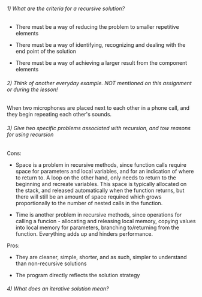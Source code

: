 ###### 1) What are the criteria for a recursive solution?

* There must be a way of reducing the problem to smaller repetitive elements

* There must be a way of identifying, recognizing and dealing with the end point of the solution

* There must be a way of achieving a larger result from the component elements

###### 2) Think of another everyday example. NOT mentioned on this assignment or during the lesson!

When two microphones are placed next to each other in a phone call, and they begin repeating each other's sounds.

###### 3) Give two specific problems associated with recursion, and tow reasons for using recursion

Cons:

* Space is a problem in recursive methods, since function calls require space for parameters and local variables, and for
an indication of where to return to. A loop on the other hand, only needs to return to the beginning and recreate variables.
This space is typically allocated on the stack, and released automatically when the function returns, but there will
still be an amount of space required which grows proportionally to the number of nested calls in the function.

* Time is another problem in recursive methods, since operations for calling a funcion - allocating and releasing
local memory, copying values into local memory for parameters, branching to/returning from the function. Everything
adds up and hinders performance.

Pros:

* They are cleaner, simple, shorter, and as such, simpler to understand than non-recursive solutions

* The program directly reflects the solution strategy


###### 4) What does an iterative solution mean?

